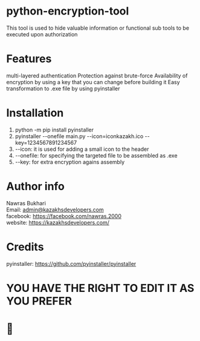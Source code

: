 # python-encryption-tool
This tool is used to hide valuable information or functional sub tools to be executed upon authorization
# Features
multi-layered authentication 
Protection against brute-force
Availability of encryption by using a key that you can change before building it
Easy transformation to .exe file by using pyinstaller
# Installation
1) python -m pip install pyinstaller                                       
2) pyinstaller --onefile main.py --icon=iconkazakh.ico --key=1234567891234567                     
3) --icon: it is used for adding a small icon to the header                   
4) --onefile: for specifying the targeted file to be assembled as .exe 
5) --key: for extra encryption agains assembly
# Author info
Nawras Bukhari </br >
Email: admin@kazakhsdevelopers.com </br >
facebook: https://facebook.com/nawras.2000 </br >
website: https://kazakhsdevelopers.com/
# Credits
pyinstaller: https://github.com/pyinstaller/pyinstaller
# YOU HAVE THE RIGHT TO EDIT IT AS YOU PREFER
# 🤍
